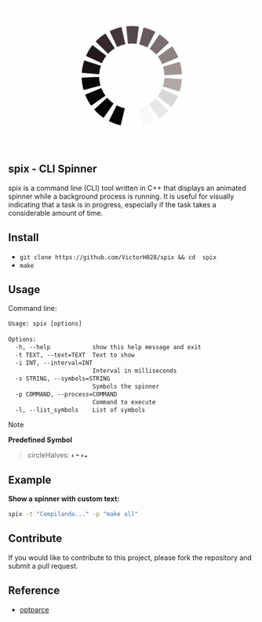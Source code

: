 ![alt text](./.img/loading.jpg)
---
## spix - CLI Spinner 

spix is a command line (CLI) tool written in C++ that displays an animated spinner while a background process is running.  It is useful for visually indicating that a task is in progress, especially if the task takes a considerable amount of time.

## Install

- `git clone https://github.com/VictorH028/spix && cd  spix`
- `make`

## Usage
    
Command line:
```
Usage: spix [options]

Options:
  -h, --help            show this help message and exit
  -t TEXT, --text=TEXT  Text to show
  -i INT, --interval=INT
                        Interval in milliseconds
  -s STRING, --symbols=STRING
                        Symbols the spinner
  -p COMMAND, --process=COMMAND
                        Command to execute
  -l, --list_symbols    List of symbols
```

> [!NOTE]
> **Predefined Symbol**
> > circleHalves: ◐◓◑◒

## Example 

**Show a spinner with custom text:**
```bash
spix -t "Compilando..." -p "make all"
```
## Contribute

If you would like to contribute to this project, please fork the repository and submit a pull request.

## Reference 

- [optparce](https://github.com/myint/optparse)
